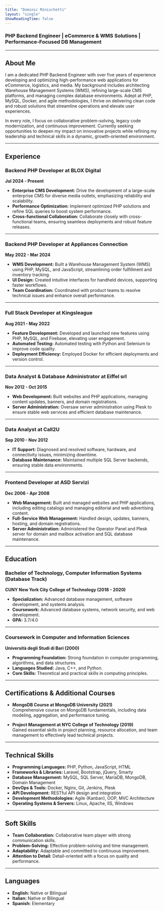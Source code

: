 ```yaml
---
title: "Dominic Minischetti"
layout: "single"
ShowReadingTime: false
---
```

### PHP Backend Engineer | eCommerce & WMS Solutions | Performance-Focused DB Management  

---

## About Me  
I am a dedicated PHP Backend Engineer with over five years of experience developing and optimizing high-performance web applications for eCommerce, logistics, and media. My background includes architecting Warehouse Management Systems (WMS), refining large-scale CMS platforms, and managing complex database environments. Adept at PHP, MySQL, Docker, and agile methodologies, I thrive on delivering clean code and robust solutions that streamline operations and elevate user experiences.

In every role, I focus on collaborative problem-solving, legacy code modernization, and continuous improvement. Currently seeking opportunities to deepen my impact on innovative projects while refining my leadership and technical skills in a dynamic, growth-oriented environment.

---

## Experience  

### **Backend PHP Developer at BLOX Digital**  
**Jul 2024 - Present**  
- **Enterprise CMS Development:** Drive the development of a large-scale enterprise CMS for diverse media outlets, emphasizing reliability and scalability.  
- **Performance Optimization:** Implement optimized PHP solutions and refine SQL queries to boost system performance.  
- **Cross-functional Collaboration:** Collaborate closely with cross-functional teams, ensuring seamless deployments and robust feature releases.  

---

### **Backend PHP Developer at Appliances Connection**  
**May 2022 - Mar 2024**  
- **WMS Development:** Built a Warehouse Management System (WMS) using PHP, MySQL, and JavaScript, streamlining order fulfillment and inventory tracking.  
- **UI Design:** Created intuitive interfaces for handheld devices, supporting faster workflows.  
- **Team Coordination:** Coordinated with product teams to resolve technical issues and enhance overall performance.  

---

### **Full Stack Developer at Kingsleague**  
**Aug 2021 - May 2022**  
- **Feature Development:** Developed and launched new features using PHP, MySQL, and Firebase, elevating user engagement.  
- **Automated Testing:** Automated testing with Python and Selenium to improve code quality.  
- **Deployment Efficiency:** Employed Docker for efficient deployments and version control.  

---

### **Data Analyst & Database Administrator at Eiffel srl**  
**Nov 2012 - Oct 2015**  
- **Web Development:** Built websites and PHP applications, managing content updates, banners, and domain registrations.  
- **Server Administration:** Oversaw server administration using Plesk to ensure stable web services and efficient database maintenance.  

---

### **Data Analyst at Call2U**  
**Sep 2010 - Nov 2012**  
- **IT Support:** Diagnosed and resolved software, hardware, and connectivity issues, minimizing downtime.  
- **Database Maintenance:** Maintained multiple SQL Server backends, ensuring stable data environments.  

---

### **Frontend Developer at ASD Servizi**  
**Dec 2006 - Apr 2008**  
- **Web Management:** Built and managed websites and PHP applications, including editing catalogs and managing editorial and web advertising content.  
- **Full-Service Web Management:** Handled design, updates, banners, hosting, and domain registrations.  
- **Server Administration:** Administered the Operator Panel and Plesk server for domain and mailbox activation and SQL database maintenance.  

---

## Education  

### **Bachelor of Technology, Computer Information Systems (Database Track)**  
**CUNY New York City College of Technology (2018 - 2020)**  
- **Specialization:** Advanced database management, software development, and systems analysis.  
- **Coursework:** Advanced database systems, network security, and web development.  
- **GPA:** 3.7/4.0  

---

### **Coursework in Computer and Information Sciences**  
**Università degli Studi di Bari (2000)**  
- **Programming Foundation:** Strong foundation in computer programming, algorithms, and data structures.  
- **Languages Studied:** Java, C++, and Python.  
- **Core Skills:** Theoretical and practical skills in computing principles.  

---

## Certifications & Additional Courses  

- **MongoDB Course at MongoDB University (2021)**  
  Comprehensive course on MongoDB fundamentals, including data modeling, aggregation, and performance tuning.  

- **Project Management at NYC College of Technology (2019)**  
  Gained essential skills in project planning, resource allocation, and team management to effectively lead technical projects.  

---

## Technical Skills  

- **Programming Languages:** PHP, Python, JavaScript, HTML  
- **Frameworks & Libraries:** Laravel, Bootstrap, jQuery, Smarty  
- **Database Management:** MySQL, SQL Server, MariaDB, MongoDB, Domain Management  
- **DevOps & Tools:** Docker, Nginx, Git, Jenkins, Plesk  
- **API Development:** RESTful API design and integration  
- **Development Methodologies:** Agile (Kanban), OOP, MVC Architecture  
- **Operating Systems & Servers:** Linux, Apache, IIS, Windows  

---

## Soft Skills  

- **Team Collaboration:** Collaborative team player with strong communication skills.  
- **Problem-Solving:** Effective problem-solving and time management.  
- **Adaptability:** Adaptable and committed to continuous improvement.  
- **Attention to Detail:** Detail-oriented with a focus on quality and performance.  

---

## Languages  

- **English:** Native or Bilingual  
- **Italian:** Native or Bilingual  
- **Spanish:** Elementary  